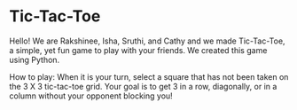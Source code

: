 # Tic-Tac-Toe

Hello! We are Rakshinee, Isha, Sruthi, and Cathy and we made Tic-Tac-Toe, a simple, yet fun game to play with your friends. We created this game using Python.

How to play:
When it is your turn, select a square that has not been taken on the 3 X 3 tic-tac-toe grid. Your goal is to get 3 in a row, diagonally, or in a column without your opponent blocking you!
